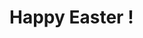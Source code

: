 <!DOCTYPE html>
<html>
<head>
  <link rel="stylesheet" href="style.css">
</head>
<body>
  <h1 class="ucapan">
    <span style="--delay: 0s">Happy</span>
    <span style="--delay: 0.5s">Easter</span>
    <span style="--delay: 1s">!</span>
  </h1>
</body>
</html>
